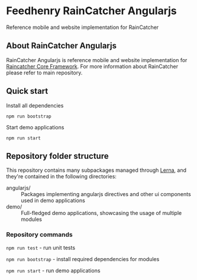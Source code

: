 # Feedhenry RainCatcher Angularjs

Reference mobile and website implementation for RainCatcher

## About RainCatcher Angularjs

RainCatcher Angularjs is reference mobile and website implementation for [Raincatcher Core Framework](https://github.com/feedhenry-raincatcher/raincatcher-core).
For more information about RainCatcher please refer to main repository.

## Quick start

Install all dependencies

    npm run bootstrap

Start demo applications

    npm run start


## Repository folder structure

This repository contains many subpackages managed through [Lerna](https://lernajs.io/), and they're
contained in the following directories:

<dl>
  <dt>angularjs/</dt>
  <dd>Packages implementing angularjs directives and other ui components used in demo applications</dd>

  <dt>demo/</dt>
  <dd>Full-fledged demo applications, showcasing the usage of multiple modules</dd>
</dl>

### Repository commands

 `npm run test` - run unit tests

 `npm run bootstrap` - install required dependencies for modules

 `npm run start` - run demo applications
